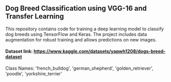 ## Dog Breed Classification using VGG-16 and Transfer Learning

This repository contains code for training a deep learning model to classify dog breeds using TensorFlow and Keras. The project includes data augmentation for robust training and allows predictions on new images.

#### Dataset link: https://www.kaggle.com/datasets/yapwh1208/dogs-breed-dataset 

Class Names: 'french_bulldog', 'german_shepherd', 'golden_retriever', 'poodle', 'yorkshire_terrier'
